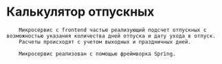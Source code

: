# Калькулятор отпускных 
		Микросервис с frontend частью реализующий подсчет отпускных с возможностью указания количества дней отпуска и дату ухода в отпуск. 
		Расчеты происходят с учетом выходных и праздничных дней.
		
		Микросервис реализован с помощью фреймворка Spring.
